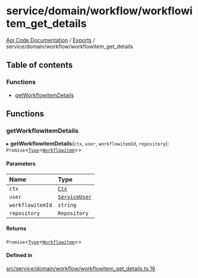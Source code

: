 # service/domain/workflow/workflowitem\_get\_details
 
[Api Code Documentation](../README.md) / [Exports](../modules.md) / service/domain/workflow/workflowitem\_get\_details

## Table of contents

### Functions

- [getWorkflowitemDetails](service_domain_workflow_workflowitem_get_details.md#getworkflowitemdetails)

## Functions

### getWorkflowitemDetails

▸ **getWorkflowitemDetails**(`ctx`, `user`, `workflowitemId`, `repository`): `Promise`\<[`Type`](result.md#type)\<[`Workflowitem`](../interfaces/service_domain_workflow_workflowitem.Workflowitem.md)\>\>

#### Parameters

| Name | Type |
| :------ | :------ |
| `ctx` | [`Ctx`](../interfaces/lib_ctx.Ctx.md) |
| `user` | [`ServiceUser`](../interfaces/service_domain_organization_service_user.ServiceUser.md) |
| `workflowitemId` | `string` |
| `repository` | `Repository` |

#### Returns

`Promise`\<[`Type`](result.md#type)\<[`Workflowitem`](../interfaces/service_domain_workflow_workflowitem.Workflowitem.md)\>\>

#### Defined in

[src/service/domain/workflow/workflowitem_get_details.ts:16](https://github.com/openkfw/TruBudget/blob/1602d8b/api/src/service/domain/workflow/workflowitem_get_details.ts#L16)
